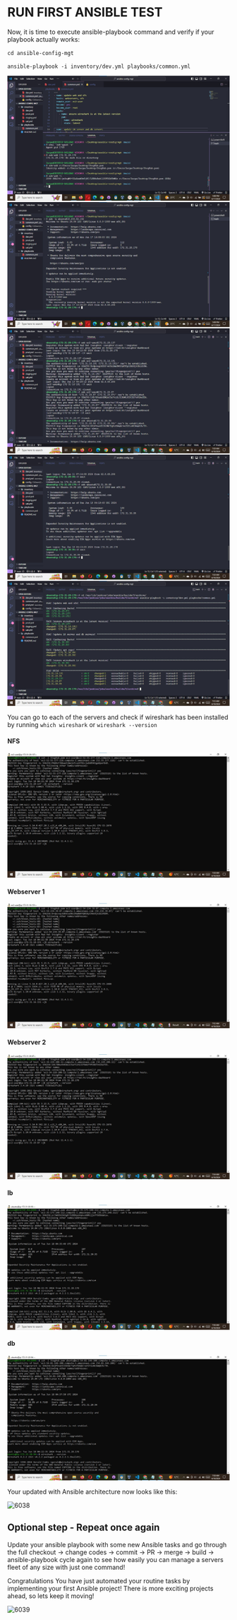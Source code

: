 # RUN FIRST ANSIBLE TEST

Now, it is time to execute ansible-playbook command and verify if your playbook actually works:

```
cd ansible-config-mgt
```

```
ansible-playbook -i inventory/dev.yml playbooks/common.yml
```

![image](image/7.1.jpg)
![image](image/7.2.jpg)
![image](image/e1.jpg)
![image](image/e2.jpg)
![image](image/e3.jpg)

You can go to each of the servers and check if wireshark has been installed by running `which wireshark` or `wireshark --version`

#### NFS

![image](image/nfs.jpg)

#### Webserver 1

![image](image/w1.jpg)

#### Webserver 2

![image](image/w2.jpg)

#### lb

![image](image/lb.jpg)

#### db

![image](image/db.jpg)

Your updated with Ansible architecture now looks like this:

![6038](https://user-images.githubusercontent.com/85270361/210154593-092a4ee2-ab8b-4212-a260-8845c3f8693a.PNG)

## Optional step - Repeat once again

Update your ansible playbook with some new Ansible tasks and go through the full
checkout -> change codes -> commit -> PR -> merge -> build -> ansible-playbook cycle again to see how easily you can manage a
servers fleet of any size with just one command!

Congratulations
You have just automated your routine tasks by implementing your first Ansible project! There is more exciting projects ahead, so lets
keep it moving!

![6039](https://user-images.githubusercontent.com/85270361/210154612-a005616b-7e5d-4b33-8ed2-6723aab0837c.PNG)
